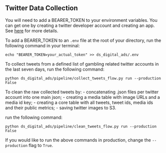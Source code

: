 ## Twitter Data Collection

You will need to add a BEARER_TOKEN to your environment variables. You can get one by creating a twitter developer account and creating an app. See [here](https://developer.twitter.com/en/docs/twitter-api/getting-started/getting-access-to-the-twitter-api) for more details.

To add a BEARER_TOKEN to an `.env` file at the root of your directory, run the following command in your terminal:

```
echo "BEARER_TOKEN=your_actual_token" >> ds_digital_ads/.env
```

To collect tweets from a defined list of gambling related twitter accounts in the last seven days, run the following command:

```
python ds_digital_ads/pipeline/collect_tweets_flow.py run --production False
```

To clean the raw collected tweets by: - concatenating .json files per twitter account into one main json; - creating a media table with image URLs and a media id key; - creating a core table with all tweets, tweet ids, media ids and their public metrics; - saving twitter images to S3.

run the following command:

```
python ds_digital_ads/pipeline/clean_tweets_flow.py run --production False
```

If you would like to run the above commands in production, change the `--production` flag to `True`.
